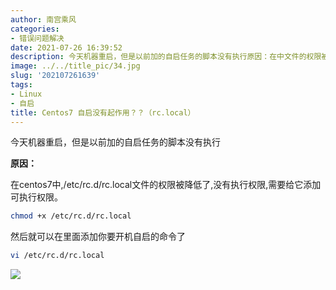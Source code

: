 ```yaml
---
author: 南宫乘风
categories:
- 错误问题解决
date: 2021-07-26 16:39:52
description: 今天机器重启，但是以前加的自启任务的脚本没有执行原因：在中文件的权限被降低了没有执行权限需要给它添加可执行权限。然后就可以在里面添加你要开机自启的命令了。。。。。。。
image: ../../title_pic/34.jpg
slug: '202107261639'
tags:
- Linux
- 自启
title: Centos7 自启没有起作用？？（rc.local）
---
```


<!--more-->

今天机器重启，但是以前加的自启任务的脚本没有执行

**原因：**

在centos7中,/etc/rc.d/rc.local文件的权限被降低了,没有执行权限,需要给它添加可执行权限。

```bash
chmod +x /etc/rc.d/rc.local
```

  
然后就可以在里面添加你要开机自启的命令了

```bash
vi /etc/rc.d/rc.local
```

![](../../image/20210726163905909.png)